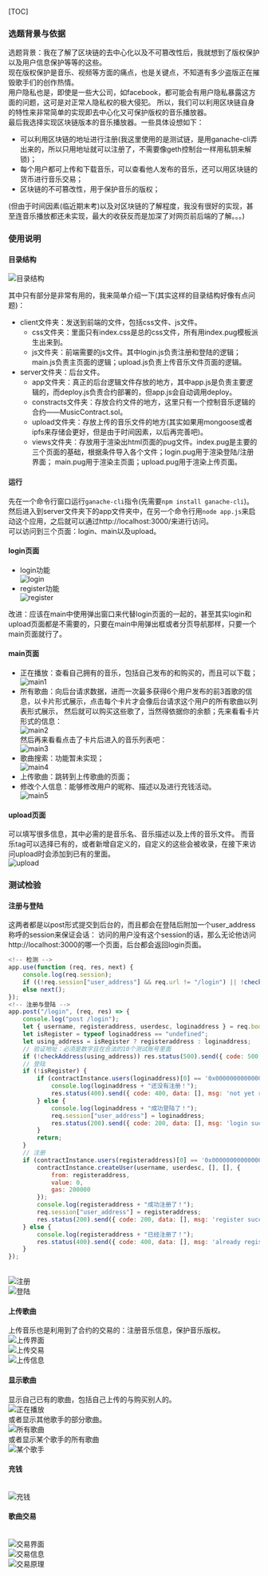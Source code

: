 [TOC]

### 选题背景与依据

选题背景：我在了解了区块链的去中心化以及不可篡改性后，我就想到了版权保护以及用户信息保护等等的这些。<br>
现在版权保护是音乐、视频等方面的痛点，也是关键点，不知道有多少盗版正在摧毁歌手们的创作热情。<br>
用户隐私也是，即使是一些大公司，如facebook，都可能会有用户隐私暴露这方面的问题，这可是对正常人隐私权的极大侵犯。
所以，我们可以利用区块链自身的特性来非常简单的实现即去中心化又可保护版权的音乐播放器。<br>
最后我选择实现区块链版本的音乐播放器。一些具体设想如下：

- 可以利用区块链的地址进行注册(我这里使用的是测试链，是用ganache-cli弄出来的，所以只用地址就可以注册了，不需要像geth控制台一样用私钥来解锁)；
- 每个用户都可上传和下载音乐，可以查看他人发布的音乐，还可以用区块链的货币进行音乐交易；
- 区块链的不可篡改性，用于保护音乐的版权；

(但由于时间因素(临近期末考)以及对区块链的了解程度，我没有很好的实现，甚至连音乐播放都还未实现，最大的收获反而是加深了对网页前后端的了解。。。)

### 使用说明

#### 目录结构

![目录结构](./READMEIMAGES/目录结构.png)

其中只有部分是非常有用的，我来简单介绍一下(其实这样的目录结构好像有点问题)：

- client文件夹：发送到前端的文件，包括css文件、js文件。
	- css文件夹：里面只有index.css是总的css文件，所有用index.pug模板派生出来到。
	- js文件夹：前端需要的js文件。其中login.js负责注册和登陆的逻辑；main.js负责主页面的逻辑；upload.js负责上传音乐文件页面的逻辑。
- server文件夹：后台文件。
	- app文件夹：真正的后台逻辑文件存放的地方，其中app.js是负责主要逻辑的，而deploy.js负责合约部署的，但app.js会自动调用deploy。
	- constracts文件夹：存放合约文件的地方，这里只有一个控制音乐逻辑的合约——MusicContract.sol。
	- upload文件夹：存放上传的音乐文件的地方(其实如果用mongoose或者ipfs来存储会更好，但是由于时间因素，以后再完善吧)。
	- views文件夹：存放用于渲染出html页面的pug文件。index.pug是主要的三个页面的基础，根据条件导入各个文件；login.pug用于渲染登陆/注册界面；
		main.pug用于渲染主页面；upload.pug用于渲染上传页面。

#### 运行

先在一个命令行窗口运行``ganache-cli``指令(先需要``npm install ganache-cli``)。<br>
然后进入到server文件夹下的app文件夹中，在另一个命令行用``node app.js``来启动这个应用，之后就可以通过http://localhost:3000/来进行访问。<br>
可以访问到三个页面：login、main以及upload。

#### login页面

- login功能<br>
	![login](./READMEIMAGES/login.png)
- register功能<br>
	![register](./READMEIMAGES/register.png)

改进：应该在main中使用弹出窗口来代替login页面的一起的，甚至其实login和upload页面都是不需要的，只要在main中用弹出框或者分页导航那样，只要一个main页面就行了。

#### main页面

- 正在播放：查看自己拥有的音乐，包括自己发布的和购买的，而且可以下载；
	<br>![main1](./READMEIMAGES/main1.png)
- 所有歌曲：向后台请求数据，进而一次最多获得6个用户发布的前3首歌的信息，以卡片形式展示，点击每个卡片才会像后台请求这个用户的所有歌曲以列表形式展示，
	然后就可以购买这些歌了，当然得依据你的余额；先来看看卡片形式的信息：
	<br>![main2](./READMEIMAGES/main2.png)<br>
	然后再来看看点击了卡片后进入的音乐列表吧：
	<br>![main3](./READMEIMAGES/main3.png)
- 歌曲搜索：功能暂未实现；
	<br>![main4](./READMEIMAGES/main4.png)
- 上传歌曲：跳转到上传歌曲的页面；
- 修改个人信息：能够修改用户的昵称、描述以及进行充钱活动。
	<br>![main5](./READMEIMAGES/main5.png)

#### upload页面

可以填写很多信息，其中必需的是音乐名、音乐描述以及上传的音乐文件。
而音乐tag可以选择已有的，或者新增自定义的，自定义的这些会被收录，在接下来访问upload时会添加到已有的里面。
<br>![upload](./READMEIMAGES/upload.png)

### 测试检验

#### 注册与登陆

这两者都是以post形式提交到后台的，而且都会在登陆后附加一个user_address称呼的session来保证会话：
访问的用户没有这个session的话，那么无论他访问http://localhost:3000的哪一个页面，后台都会返回login页面。
```js
<!-- 检测 -->
app.use(function (req, res, next) {
    console.log(req.session);
    if ((!req.session["user_address"] && req.url != "/login") || !checkAddress(req.session["user_address"])) res.redirect("/login");
    else next();
});
<!-- 注册与登陆 -->
app.post("/login", (req, res) => {
    console.log("post /login");
    let { username, registeraddress, userdesc, loginaddress } = req.body;
    let isRegister = typeof loginaddress == "undefined";
    let using_address = isRegister ? registeraddress : loginaddress;
    // 验证地址：必须是数字且在合法的10个测试账号里面
    if (!checkAddress(using_address)) res.status(500).send({ code: 500, data: [], msg: 'invalid address!' });
    // 登陆
    if (!isRegister) {
        if (contractInstance.users(loginaddress)[0] == '0x0000000000000000000000000000000000000000') {
            console.log(loginaddress + "还没有注册！");
            res.status(400).send({ code: 400, data: [], msg: 'not yet registered!' });
        } else {
            console.log(loginaddress + "成功登陆了！");
            req.session["user_address"] = loginaddress;
            res.status(200).send({ code: 200, data: [], msg: 'login successful!' });
        }
        return;
    }
    // 注册
    if (contractInstance.users(registeraddress)[0] == '0x0000000000000000000000000000000000000000') {
        contractInstance.createUser(username, userdesc, [], [], {
            from: registeraddress,
            value: 0,
            gas: 200000
        });
        console.log(registeraddress + "成功注册了！");
        req.session["user_address"] = registeraddress;
        res.status(200).send({ code: 200, data: [], msg: 'register successful!' });
    } else {
        console.log(registeraddress + "已经注册了！");
        res.status(400).send({ code: 400, data: [], msg: 'already registered!' });
    }
});
```
<br>![注册](./READMEIMAGES/注册.png)
<br>![登陆](./READMEIMAGES/登陆.png)

#### 上传歌曲

上传音乐也是利用到了合约的交易的：注册音乐信息，保护音乐版权。
<br>![上传界面](./READMEIMAGES/上传界面.png)
<br>![上传交易](./READMEIMAGES/上传交易.png)
<br>![上传信息](./READMEIMAGES/上传信息.png)

#### 显示歌曲

显示自己已有的歌曲，包括自己上传的与购买别人的。
<br>![正在播放](./READMEIMAGES/正在播放.png)<br>
或者显示其他歌手的部分歌曲。
<br>![所有歌曲](./READMEIMAGES/所有歌曲.png)<br>
或者显示某个歌手的所有歌曲
<br>![某个歌手](./READMEIMAGES/某个歌手.png)<br>

#### 充钱

<br>![充钱](./READMEIMAGES/充钱.png)

#### 歌曲交易

<br>![交易界面](./READMEIMAGES/交易界面.png)
<br>![交易信息](./READMEIMAGES/交易信息.png)
<br>![交易原理](./READMEIMAGES/交易原理.png)